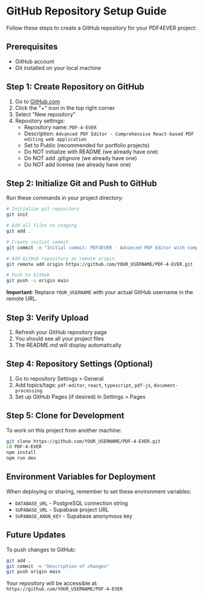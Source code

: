 # GitHub Repository Setup Guide

Follow these steps to create a GitHub repository for your PDF4EVER project:

## Prerequisites
- GitHub account
- Git installed on your local machine

## Step 1: Create Repository on GitHub
1. Go to [GitHub.com](https://github.com)
2. Click the "+" icon in the top right corner
3. Select "New repository"
4. Repository settings:
   - Repository name: `PDF-4-EVER`
   - Description: `Advanced PDF Editor - Comprehensive React-based PDF editing web application`
   - Set to Public (recommended for portfolio projects)
   - Do NOT initialize with README (we already have one)
   - Do NOT add .gitignore (we already have one)
   - Do NOT add license (we already have one)

## Step 2: Initialize Git and Push to GitHub

Run these commands in your project directory:

```bash
# Initialize git repository
git init

# Add all files to staging
git add .

# Create initial commit
git commit -m "Initial commit: PDF4EVER - Advanced PDF Editor with comprehensive features"

# Add GitHub repository as remote origin
git remote add origin https://github.com/YOUR_USERNAME/PDF-4-EVER.git

# Push to GitHub
git push -u origin main
```

**Important**: Replace `YOUR_USERNAME` with your actual GitHub username in the remote URL.

## Step 3: Verify Upload
1. Refresh your GitHub repository page
2. You should see all your project files
3. The README.md will display automatically

## Step 4: Repository Settings (Optional)
1. Go to repository Settings > General
2. Add topics/tags: `pdf-editor`, `react`, `typescript`, `pdf-js`, `document-processing`
3. Set up GitHub Pages (if desired) in Settings > Pages

## Step 5: Clone for Development
To work on this project from another machine:

```bash
git clone https://github.com/YOUR_USERNAME/PDF-4-EVER.git
cd PDF-4-EVER
npm install
npm run dev
```

## Environment Variables for Deployment
When deploying or sharing, remember to set these environment variables:
- `DATABASE_URL` - PostgreSQL connection string
- `SUPABASE_URL` - Supabase project URL  
- `SUPABASE_ANON_KEY` - Supabase anonymous key

## Future Updates
To push changes to GitHub:

```bash
git add .
git commit -m "Description of changes"
git push origin main
```

Your repository will be accessible at: `https://github.com/YOUR_USERNAME/PDF-4-EVER`
